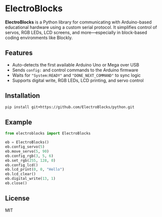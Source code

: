 # ElectroBlocks

**ElectroBlocks** is a Python library for communicating with Arduino-based educational hardware using a custom serial protocol. It simplifies control of servos, RGB LEDs, LCD screens, and more—especially in block-based coding environments like Blockly.

## Features

- Auto-detects the first available Arduino Uno or Mega over USB
- Sends `config:` and control commands to the Arduino firmware
- Waits for `"System:READY"` and `"DONE_NEXT_COMMAND"` to sync logic
- Supports digital write, RGB LEDs, LCD printing, and servo control

## Installation

```bash
pip install git+https://github.com/ElectroBlocks/python.git
```

## Example

```python
from electroblocks import ElectroBlocks

eb = ElectroBlocks()
eb.config_servo(5)
eb.move_servo(5, 90)
eb.config_rgb(3, 5, 6)
eb.set_rgb(255, 128, 0)
eb.config_lcd()
eb.lcd_print(0, 0, "Hello")
eb.lcd_clear()
eb.digital_write(13, 1)
eb.close()
```

## License

MIT